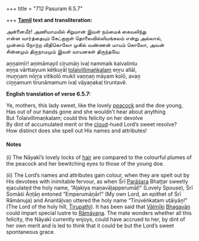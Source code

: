 +++
title = "712 Pasuram 6.5.7"

+++
**[Tamil](/definition/tamil#history "show Tamil definitions") text and transliteration:**

அன்னைமீர்! அணிமாமயில் சிறுமான் இவள் நம்மைக் கைவலிந்து  
என்ன வார்த்தையும் கேட்குறாள் தொலைவில்லிமங்கலம் என்று அல்லால்,  
முன்னம் நோற்ற விதிகொலோ முகில் வண்ணன் மாயம் கொலோ, அவன்  
சின்னமும் திருநாமமும் இவள் வாயனகள் திருந்தவே.

aṉṉaimīr! aṇimāmayil ciṟumāṉ ivaḷ nammaik kaivalintu  
eṉṉa vārttaiyum kēṭkuṟāḷ [tolaivillimaṅkalam](/definition/tolaivillimankalam#vaishnavism "show tolaivillimaṅkalam definitions") eṉṟu allāl,  
muṉṉam nōṟṟa vitikolō mukil vaṇṇaṉ māyam kolō, avaṉ  
ciṉṉamum tirunāmamum ivaḷ vāyaṉakaḷ tiruntavē.

**English translation of verse 6.5.7:**

Ye, mothers, this lady sweet, like the lovely [peacock](/definition/peacock#history "show peacock definitions") and the doe young,  
Has out of our hands gone and she wouldn’t hear about anything  
But Tolaivillimaṇkalam; could this felicity on her devolve  
By dint of accumulated merit or the [cloud](/definition/cloud#history "show cloud definitions")-hued Lord’s sweet resolve?  
How distinct does she spell out His names and attributes!

#### Notes

\(i\) The Nāyakī’s lovely locks of [hair](/definition/hair#history "show hair definitions") are compared to the colourful plumes of the peacock and her bewitching eyes to those of the young doe.

\(ii\) The Lord’s names and attributes gain colour, when they are spelt out by His devotees with inimitable fervour, as when Śrī [Parāśara](/definition/parashara#history "show Parāśara definitions") Bhaṭṭar sweetly ejaculated the holy name, “Aḻakiya maṇavāḻapperumāḷ!” (Lovely Spouse), Śrī Śomāśi Āṇṭāṉ entoned “Emperumāṉār!” (My own Lord, an epithet of Śrī Rāmānuja) and Anantāḻvaṉ uttered the holy name “Tiruvēṅkaṭam uṭāiyāṉ!” (The Lord of the holy hill, [Tirupathi](/definition/tirupathi#history "show Tirupathi definitions")). It has been said that [Vālmīki](/definition/valmiki#vaishnavism "show Vālmīki definitions") [Bhagavān](/definition/bhagavat#vaishnavism "show Bhagavān definitions") could impart special lustre to [Rāmāyaṇa](/definition/ramayana#vaishnavism "show Rāmāyaṇa definitions"). The mate wonders whether all this felicity, the Nāyakī currently enjoys, could have accrued to her, by dint of her own merit and is led to think that it could be but the Lord’s sweet spontaneous grace.


